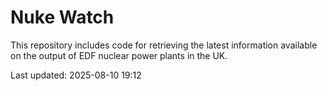 # Nuke Watch

This repository includes code for retrieving the latest information available on the output of EDF nuclear power plants in the UK.

Last updated: 2025-08-10 19:12